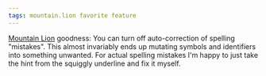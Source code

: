 ```yaml
---
tags: mountain.lion favorite feature
---
```


[Mountain Lion](/wiki/Mountain_Lion) goodness: You can turn off auto-correction of spelling "mistakes". This almost invariably ends up mutating symbols and identifiers into something unwanted. For actual spelling mistakes I'm happy to just take the hint from the squiggly underline and fix it myself.
